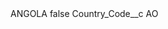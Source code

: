 <?xml version="1.0" encoding="UTF-8"?>
<CustomMetadata xmlns="http://soap.sforce.com/2006/04/metadata" xmlns:xsi="http://www.w3.org/2001/XMLSchema-instance" xmlns:xsd="http://www.w3.org/2001/XMLSchema">
    <label>ANGOLA</label>
    <protected>false</protected>
    <values>
        <field>Country_Code__c</field>
        <value xsi:type="xsd:string">AO</value>
    </values>
</CustomMetadata>
